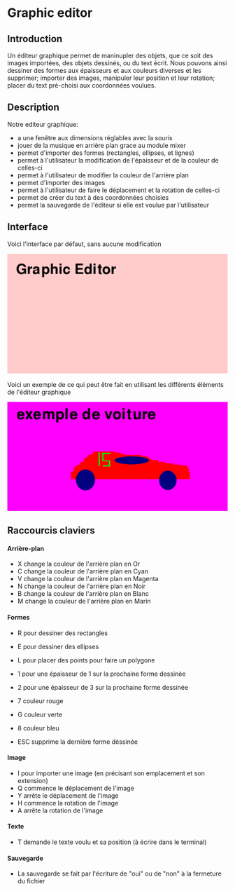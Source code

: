 # Graphic editor

## Introduction

Un éditeur graphique permet de maninupler des objets, que ce soit des images importées, des objets dessinés, ou du text écrit. Nous pouvons ainsi dessiner des formes aux épaisseurs et aux couleurs diverses et les supprimer; importer des images, manipuler leur position et leur rotation; placer du text pré-choisi aux coordonnées voulues. 


## Description

Notre editeur graphique:

- a une fenêtre aux dimensions réglables avec la souris
- jouer de la musique en arrière plan grace au module mixer
- permet d'importer des formes (rectangles, ellipses, et lignes) 
- permet à l'utilisateur la modification de l'épaisseur et de la couleur de celles-ci 
- permet à l'utilisateur de modifier la couleur de l'arrière plan
- permet d'importer des images
- permet à l'utilisateur de faire le déplacement et la rotation de celles-ci
- permet de créer du text à des coordonnées choisies
- permet la sauvegarde de l'éditeur si elle est voulue par l'utilisateur


## Interface

Voici l'interface par défaut, sans aucune modification

![](img/screenshot1.png)

Voici un exemple de ce qui peut être fait en utilisant les différents éléments de l'éditeur graphique

![](img/screenshot2.png)

## Raccourcis claviers

#### Arrière-plan
- X change la couleur de l'arrière plan en Or
- C change la couleur de l'arrière plan en Cyan
- V change la couleur de l'arrière plan en Magenta
- N change la couleur de l'arrière plan en Noir
- B change la couleur de l'arrière plan en Blanc
- M change la couleur de l'arrière plan en Marin


#### Formes
- R pour dessiner des rectangles
- E pour dessiner des ellipses
- L pour placer des points pour faire un polygone
- 1 pour une épaisseur de 1 sur la prochaine forme dessinée
- 2 pour une épaisseur de 3 sur la prochaine forme dessinée
- 7 couleur rouge 
- G couleur verte
- 8 couleur bleu

- ESC supprime la dernière forme déssinée

#### Image
- I pour importer une image (en précisant son emplacement et son extension)
- Q commence le déplacement de l'image
- Y arrête le déplacement de l'image
- H commence la rotation de l'image
- A arrête la rotation de l'image

#### Texte
- T demande le texte voulu et sa position (à écrire dans le terminal)

#### Sauvegarde 
- La sauvegarde se fait par l'écriture de "oui" ou de "non" à la fermeture du fichier










